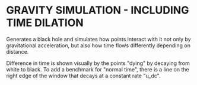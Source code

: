 # GRAVITY SIMULATION - INCLUDING TIME DILATION

Generates a black hole and simulates how points interact with it not only by gravitational acceleration, but also how time flows differently depending on distance.

Difference in time is shown visually by the points "dying" by decaying from white to black. To add a benchmark for "normal time", there is a line on the right edge of the window that decays at a constant rate "u_dc".
